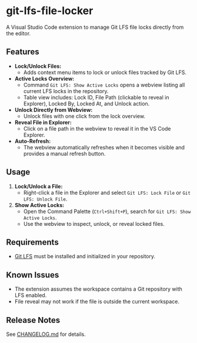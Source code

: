 # git-lfs-file-locker

A Visual Studio Code extension to manage Git LFS file locks directly from the editor.

## Features

- **Lock/Unlock Files:**
  - Adds context menu items to lock or unlock files tracked by Git LFS.
- **Active Locks Overview:**
  - Command `Git LFS: Show Active Locks` opens a webview listing all current LFS locks in the repository.
  - Table view includes: Lock ID, File Path (clickable to reveal in Explorer), Locked By, Locked At, and Unlock action.
- **Unlock Directly from Webview:**
  - Unlock files with one click from the lock overview.
- **Reveal File in Explorer:**
  - Click on a file path in the webview to reveal it in the VS Code Explorer.
- **Auto-Refresh:**
  - The webview automatically refreshes when it becomes visible and provides a manual refresh button.

## Usage

1. **Lock/Unlock a File:**
   - Right-click a file in the Explorer and select `Git LFS: Lock File` or `Git LFS: Unlock File`.
2. **Show Active Locks:**
   - Open the Command Palette (`Ctrl+Shift+P`), search for `Git LFS: Show Active Locks`.
   - Use the webview to inspect, unlock, or reveal locked files.

## Requirements
- [Git LFS](https://git-lfs.github.com/) must be installed and initialized in your repository.

## Known Issues
- The extension assumes the workspace contains a Git repository with LFS enabled.
- File reveal may not work if the file is outside the current workspace.

## Release Notes
See [CHANGELOG.md](./CHANGELOG.md) for details.
